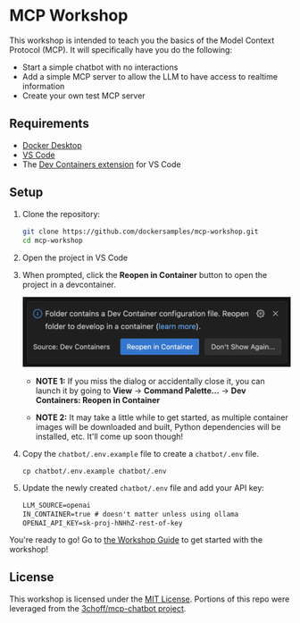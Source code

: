 # MCP Workshop

This workshop is intended to teach you the basics of the Model Context Protocol (MCP). It will specifically have you do the following:

- Start a simple chatbot with no interactions
- Add a simple MCP server to allow the LLM to have access to realtime information
- Create your own test MCP server

## Requirements

- [Docker Desktop](https://www.docker.com)
- [VS Code](https://code.visualstudio.com/download)
- The [Dev Containers extension](https://marketplace.visualstudio.com/items?itemName=ms-vscode-remote.remote-containers) for VS Code

## Setup

1. Clone the repository:

   ```bash
   git clone https://github.com/dockersamples/mcp-workshop.git
   cd mcp-workshop
   ```

2. Open the project in VS Code

3. When prompted, click the **Reopen in Container** button to open the project in a devcontainer.

   ![Screenshot of the "Reopen in Container" dialog](./docs/open-in-devcontainer.png)

   - **NOTE 1:** If you miss the dialog or accidentally close it, you can launch it by going to **View** -> **Command Palette...** -> **Dev Containers: Reopen in Container**

   - **NOTE 2:** It may take a little while to get started, as multiple container images will be downloaded and built, Python dependencies will be installed, etc. It'll come up soon though!

4. Copy the `chatbot/.env.example` file to create a `chatbot/.env` file.

    ```console
    cp chatbot/.env.example chatbot/.env
    ```

5. Update the newly created `chatbot/.env` file and add your API key:

   ```plaintext
   LLM_SOURCE=openai
   IN_CONTAINER=true # doesn't matter unless using ollama
   OPENAI_API_KEY=sk-proj-hNHhZ-rest-of-key
   ```

You're ready to go! Go to [the Workshop Guide](./guide.md) to get started with the workshop!

## License

This workshop is licensed under the [MIT License](./LICENSE). Portions of this repo were leveraged from the [3choff/mcp-chatbot project](https://github.com/3choff/mcp-shatbot).
